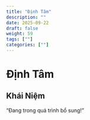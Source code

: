 ```yaml
---
title: "Định Tâm"
description: ""
date: 2025-09-22
draft: false
weight: 59
tags: [""]
categories: [""]
---
```


# Định Tâm

<!-- **Mã:** 
**Nhóm:**  -->

## Khái Niệm

“Đang trong quá trình bổ sung!”